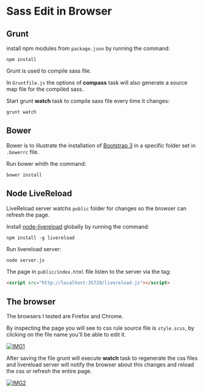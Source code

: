 # Sass Edit in Browser

## Grunt

install npm modules from `package.json` by running the command:

```
npm install
```

Grunt is used to compile sass file.

In `Gruntfile.js` the options of **compass** task will also generate a source map file for the compiled sass.

Start grunt **watch** task to compile sass file every time it changes:

```
grunt watch
```

## Bower

Bower is to illustrate the installation of [Bootstrap 3](http://getbootstrap.com/getting-started/) in a specific folder set in `.bowerrc` file.

Run bower whith the command:

```
bower install
```

## Node LiveReload

LiveReload server watchs `public` folder for changes so the browser can refresh the page.

Install [node-livereload](https://github.com/napcs/node-livereload) globally by running the command:

```
npm install -g livereload
```

Run livereload server:

```
node server.js
```

The page in `public/index.html` file listen to the server via the tag:

```html
<script src="http://localhost:35729/livereload.js"></script>
```

## The browser

The browsers I tested are Firefox and Chrome.

By inspecting the page you will see to css rule source file is `style.scss`,
by clicking on the file name you'll be able to edit it.

[![IMG1](http://i.imgur.com/Zk4Rgm2l.jpg)](http://i.imgur.com/Zk4Rgm2.png)

After saving the file grunt will execute **watch** task to regenerate the css files and livereload server will notify
the browser about this changes and reload the css or refresh the entire page.

[![IMG2](http://i.imgur.com/zUsawivl.jpg)](http://i.imgur.com/zUsawiv.png)
